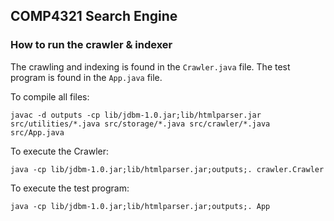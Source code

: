 ## COMP4321 Search Engine

### How to run the crawler & indexer

The crawling and indexing is found in the `Crawler.java` file. The test program is found in the `App.java` file.


To compile all files:
```
javac -d outputs -cp lib/jdbm-1.0.jar;lib/htmlparser.jar src/utilities/*.java src/storage/*.java src/crawler/*.java src/App.java
```

To execute the Crawler:
```
java -cp lib/jdbm-1.0.jar;lib/htmlparser.jar;outputs;. crawler.Crawler
```

To execute the test program:
```
java -cp lib/jdbm-1.0.jar;lib/htmlparser.jar;outputs;. App
```


